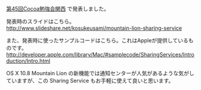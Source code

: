 <!--
title:   Mountain Lion の Sharing Service
tags:    Cocoa,MacOSX
id:      1050886adb7d7f033914
private: false
-->
[第45回Cocoa勉強会関西](http://atnd.org/events/30192) で発表しました。

発表時のスライドはこちら。
http://www.slideshare.net/kosukeusami/mountain-lion-sharing-service

また、発表時に使ったサンプルコードはこちら。これはAppleが提供しているものです。
http://developer.apple.com/library/Mac/#samplecode/SharingServices/Introduction/Intro.html

OS X 10.8 Mountain Lion の新機能では通知センターが人気があるような気がしていますが、この Sharing Service もお手軽に使えて良いと思います。